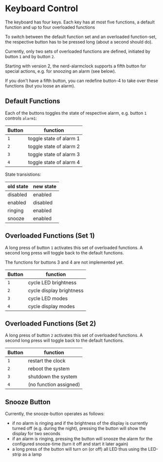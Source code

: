 Keyboard Control
================

The keyboard has four keys. Each key has at most five functions,
a default function and up to four overloaded functions

To switch between the default function set and an overloaded function-set,
the respective button has to be pressed long (about a second should do).

Currently, only two sets of overloaded functions are defined, initiated
by button `1` and by button `2`.

Starting with version 2, the nerd-alarmclock supports a fifth button for
special actions, e.g. for snoozing an alarm (see below).

If you don't have a fifth button, you can redefine button-4 to take over
these functions (but you loose an alarm).


Default Functions
-----------------

Each of the buttons toggles the state of respective alarm, e.g. button `1`
controls `alarm1`:

| Button | function                 |
|--------|--------------------------|
| `1`    | toggle state of alarm 1  |
| `2`    | toggle state of alarm 2  |
| `3`    | toggle state of alarm 3  |
| `4`    | toggle state of alarm 4  |


State transistions:

| old state | new state |
|-----------|-----------|
| disabled  | enabled   |
| enabled   | disabled  |
| ringing   | enabled   |
| snooze    | enabled   |


Overloaded Functions (Set 1)
----------------------------

A long press of button `1` activates this set of overloaded functions.
A second long press will toggle back to the default functions.

The functions for buttons 3 and 4 are not implemented yet.

| Button | function                 |
|--------|--------------------------|
| `1`    | cycle LED brightness     |
| `2`    | cycle display brightness |
| `3`    | cycle LED modes          |
| `4`    | cycle display modes      |


Overloaded Functions (Set 2)
----------------------------

A long press of button `2` activates this set of overloaded functions.
A second long press will toggle back to the default functions.


| Button | function                 |
|--------|--------------------------|
| `1`    | restart the clock        |
| `2`    | reboot the system        |
| `3`    | shutdown the system      |
| `4`    | (no function assigned)   |


Snooze Button
-------------

Currently, the snooze-button operates as follows:

  - if no alarm is ringing and if the brightness of the display
    is currently turned off (e.g. during the night), pressing the button
    will show the display for two seconds
  - if an alarm is ringing, pressing the button will snooze the alarm
    for the configured snooze-time (turn it off and start it later again)
  - a long press of the button will turn on (or off) all LED thus using
    the LED-strip as a lamp
